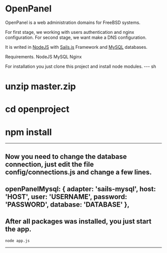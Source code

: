 # OpenPanel

OpenPanel is a web administration domains for FreeBSD systems.

For first stage, we working with users authentication and nginx configuration.
For second stage, we want make a DNS configuration. 

It is writed in [NodeJS](http://www.nodejs.org) with [Sails.js](http://www.sailsjs.org) Framework and [MySQL](http://www.mysql.com) databases.

Requirements.
NodeJS
MySQL
Nginx

For installation you just clone this project and install node modules.
--- sh
# unzip master.zip
# cd openproject
# npm install
---
Now you need to change the database connection, just edit the file config/connections.js and change a few lines.
---
  openPanelMysql: {
    adapter: 'sails-mysql',
    host: 'HOST',
    user: 'USERNAME',
    password: 'PASSWORD',
    database: 'DATABASE'
  },
---

After all packages was installed, you just start the app.
---
    node app.js
---